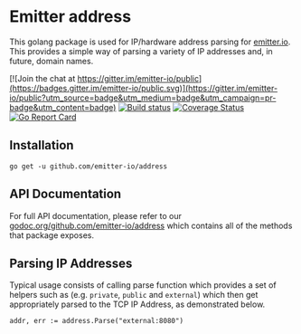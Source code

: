 # Emitter address
This golang package is used for IP/hardware address parsing for [emitter.io](emitter.io). This provides a simple way of parsing a variety of IP addresses and, in future, domain names.

[![Join the chat at https://gitter.im/emitter-io/public](https://badges.gitter.im/emitter-io/public.svg)](https://gitter.im/emitter-io/public?utm_source=badge&utm_medium=badge&utm_campaign=pr-badge&utm_content=badge) 
[![Build status](https://ci.appveyor.com/api/projects/status/3y2d9ssq760g8bfd?svg=true)](https://ci.appveyor.com/project/Kelindar/address)
[![Coverage Status](https://coveralls.io/repos/github/emitter-io/address/badge.svg?branch=master)](https://coveralls.io/github/emitter-io/address?branch=master)
[![Go Report Card](https://goreportcard.com/badge/github.com/emitter-io/address)](https://goreportcard.com/report/github.com/emitter-io/address)

## Installation

```
go get -u github.com/emitter-io/address
```

## API Documentation

For full API documentation, please refer to our [godoc.org/github.com/emitter-io/address](https://godoc.org/github.com/emitter-io/address) which contains all of the methods that package exposes.

## Parsing IP Addresses

Typical usage consists of calling parse function which provides a set of helpers such as (e.g. `private`, `public` and `external`) which then get appropriately parsed to the TCP IP Address, as demonstrated below.

```
addr, err := address.Parse("external:8080")
```
